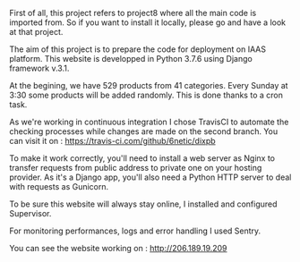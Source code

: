 First of all, this project refers to project8 where all the main code is imported from.
So if you want to install it locally, please go and have a look at that project.

The aim of this project is to prepare the code for deployment on IAAS platform.
This website is developped in Python 3.7.6 using Django framework v.3.1.

At the begining, we have 529 products from 41 categories.
Every Sunday at 3:30 some products will be added randomly.
This is done thanks to a cron task.

As we're working in continuous integration I chose TravisCI to automate the checking processes while changes are made on the second branch.
You can visit it on : https://travis-ci.com/github/6netic/dixpb

To make it work correctly, you'll need to install a web server as Nginx to transfer requests from public address to private one on your hosting provider.
As it's a Django app, you'll also need a Python HTTP server to deal with requests as Gunicorn.

To be sure this website will always stay online, I installed and configured Supervisor.

For monitoring performances, logs and error handling I used Sentry.

You can see the website working on : http://206.189.19.209





